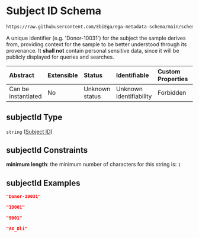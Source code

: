 # Subject ID Schema

```txt
https://raw.githubusercontent.com/EbiEga/ega-metadata-schema/main/schemas/EGA.individual.json#/properties/minimalPublicAttributes/properties/subjectId
```

A unique identifier (e.g. 'Donor-10031') for the subject the sample derives from, providing context for the sample to be better understood through its provenance. It **shall not** contain personal sensitive data, since it will be publicly displayed for queries and searches.

| Abstract            | Extensible | Status         | Identifiable            | Custom Properties | Additional Properties | Access Restrictions | Defined In                                                                           |
| :------------------ | :--------- | :------------- | :---------------------- | :---------------- | :-------------------- | :------------------ | :----------------------------------------------------------------------------------- |
| Can be instantiated | No         | Unknown status | Unknown identifiability | Forbidden         | Allowed               | none                | [EGA.individual.json\*](../../../schemas/EGA.individual.json "open original schema") |

## subjectId Type

`string` ([Subject ID](ega-12-definitions-subject-id.md))

## subjectId Constraints

**minimum length**: the minimum number of characters for this string is: `1`

## subjectId Examples

```json
"Donor-10031"
```

```json
"ID001"
```

```json
"9001"
```

```json
"AX_Dli"
```
